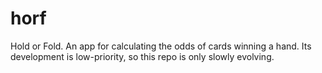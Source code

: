 # horf
Hold or Fold. An app for calculating the odds of cards winning a hand. Its development is low-priority, so this repo is only slowly evolving.
